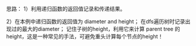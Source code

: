 思路：
  1）利用递归函数的返回值记录和传递结果。

  2）在本例中递归函数的返回值为 diameter and height；
  在dfs遍历树时记录出现过的最大的diameter；
  记住子树的height，利用它来计算 parent tree 的 height，这是一种常见的手法，可避免重头计算每个节点的height！
